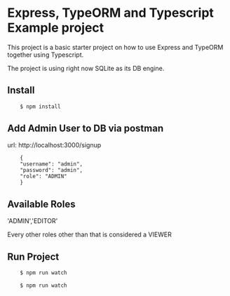 # Express, TypeORM and Typescript Example project

This project is a basic starter project on how to use Express and TypeORM together using Typescript.

The project is using right now SQLite as its DB engine.

## Install

```cmd
    $ npm install
```

## Add Admin User to DB via postman

url: http://localhost:3000/signup

```
    {
    "username": "admin",
    "password": "admin",
    "role": "ADMIN"
    }
```

## Available Roles
'ADMIN','EDITOR'

Every other roles other than that is considered a VIEWER

## Run Project

```cmd
    $ npm run watch
```

```cmd
    $ npm run watch
```